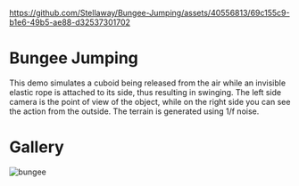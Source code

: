 
https://github.com/Stellaway/Bungee-Jumping/assets/40556813/69c155c9-b1e6-49b5-ae88-d32537301702
# Bungee Jumping

This demo simulates a cuboid being released from the air while an invisible elastic rope is attached to its side, thus resulting in swinging.
The left side camera is the point of view of the object, while on the right side you can see the action from the outside. The terrain is generated using 1/f noise.

# Gallery

![bungee](https://github.com/Stellaway/Bungee-Jumping/assets/40556813/cd99c148-9010-4312-8150-36d89655c171)
